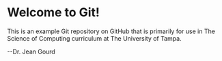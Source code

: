 # Welcome to Git!
This is an example Git repository on GitHub that is primarily for use in The Science of Computing curriculum at The University of Tampa.

--Dr. Jean Gourd

